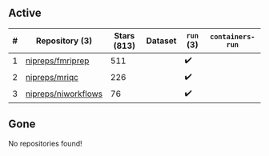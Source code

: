 ## Active
| # | Repository (3) | Stars (813) | Dataset | `run` (3) | `containers-run` |
| --- | --- | --- | --- | --- | --- |
| 1 | [nipreps/fmriprep](https://github.com/nipreps/fmriprep) | 511 |  | :heavy_check_mark: |  |
| 2 | [nipreps/mriqc](https://github.com/nipreps/mriqc) | 226 |  | :heavy_check_mark: |  |
| 3 | [nipreps/niworkflows](https://github.com/nipreps/niworkflows) | 76 |  | :heavy_check_mark: |  |

## Gone
No repositories found!
